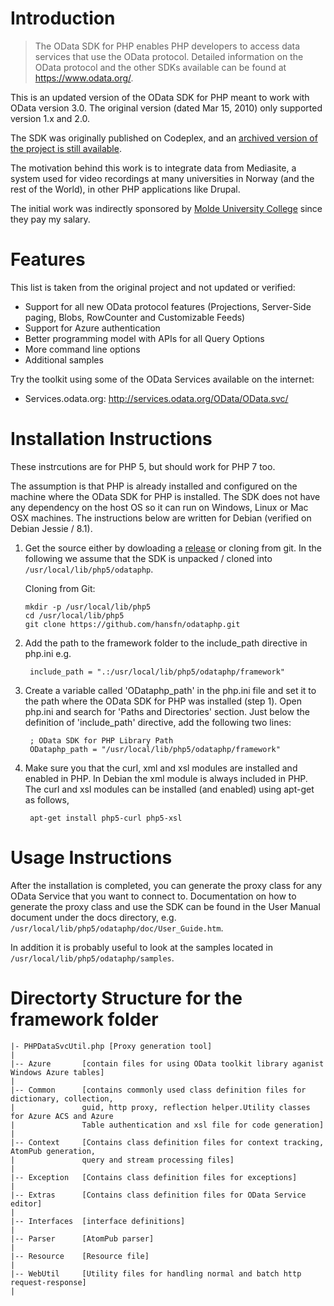 Introduction
============

> The OData SDK for PHP enables PHP developers to access data services that 
> use the OData protocol. Detailed information on the OData protocol and 
> the other SDKs available can be found at https://www.odata.org/. 

This is an updated version of the OData SDK for PHP meant to work with OData version 3.0. 
The original version (dated Mar 15, 2010) only supported version 1.x and 2.0. 

The SDK was originally published on Codeplex, and an 
[archived version of the project is still available](https://archive.codeplex.com/?p=odataphp).

The motivation behind this work is to integrate data from Mediasite, a system used for video 
recordings at many universities in Norway (and the rest of the World), in other PHP applications
like Drupal.

The initial work was indirectly sponsored by [Molde University College](http://www.himolde.no/) 
since they pay my salary.

Features
========

This list is taken from the original project and not updated or verified:

- Support for all new OData protocol features (Projections, Server-Side paging, Blobs, RowCounter and Customizable Feeds)
- Support for Azure authentication
- Better programming model with APIs for all Query Options
- More command line options
- Additional samples

Try the toolkit using some of the OData Services available on the internet:

- Services.odata.org: http://services.odata.org/OData/OData.svc/

Installation Instructions
=========================
These instrcutions are for PHP 5, but should work for PHP 7 too.

The assumption is that PHP is already installed and configured on the machine where the OData SDK for PHP is installed.
The SDK does not have any dependency on the host OS so it can run on Windows, Linux or Mac OSX machines.
The instructions below are written for Debian (verified on Debian Jessie / 8.1).

1. Get the source either by dowloading a [release](https://github.com/hansfn/odataphp/releases) or cloning from git. 
   In the following we assume that the SDK is unpacked / cloned into ```/usr/local/lib/php5/odataphp```.
   
   Cloning from Git:
   
       mkdir -p /usr/local/lib/php5
       cd /usr/local/lib/php5
       git clone https://github.com/hansfn/odataphp.git
3. Add the path to the framework folder to the include_path directive in php.ini e.g.

        include_path = ".:/usr/local/lib/php5/odataphp/framework"
4. Create a variable called 'ODataphp_path' in the php.ini file and set it to the
   path where the OData SDK for PHP was installed (step 1).
   Open php.ini and search for 'Paths and Directories' section. Just below the definition 
   of 'include_path' directive, add the following two lines:

        ; OData SDK for PHP Library Path
        ODataphp_path = "/usr/local/lib/php5/odataphp/framework"
5. Make sure you that the curl, xml and xsl modules are installed and enabled in PHP. 
   In Debian the xml module is always included in PHP. The curl and xsl modules can be 
   installed (and enabled) using apt-get as follows,

        apt-get install php5-curl php5-xsl

Usage Instructions
==================
After the installation is completed, you can generate the proxy class for any OData Service
that you want to connect to. Documentation on how to generate the proxy class and use the SDK
can be found in the User Manual document under the docs directory, 
e.g. ```/usr/local/lib/php5/odataphp/doc/User_Guide.htm```.

In addition it is probably useful to look at the samples located in ```/usr/local/lib/php5/odataphp/samples```.
     
Directorty Structure for the framework folder
=============================================

```
|- PHPDataSvcUtil.php [Proxy generation tool]
|
|-- Azure       [contain files for using OData toolkit library aganist Windows Azure tables]
|
|-- Common      [contains commonly used class definition files for dictionary, collection, 
|               guid, http proxy, reflection helper.Utility classes for Azure ACS and Azure
|               Table authentication and xsl file for code generation]
|
|-- Context     [Contains class definition files for context tracking, AtomPub generation,
|               query and stream processing files]
|
|-- Exception   [Contains class definition files for exceptions]
|
|-- Extras      [Contains class definition files for OData Service editor]
|
|-- Interfaces  [interface definitions]
|
|-- Parser      [AtomPub parser]
|
|-- Resource    [Resource file]
|
|-- WebUtil     [Utility files for handling normal and batch http request-response]
|
```
